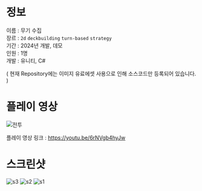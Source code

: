 # 정보
이름 : 무기 수집 <br>
장르 : `2d` `deckbuilding` `turn-based` `strategy` <br>
기간 : 2024년 개발, 데모 <br> 
인원 : 1명 <br>
개발 : 유니티, C#

( 현재 Repository에는 이미지 유료에셋 사용으로 인해 소스코드만 등록되어 있습니다. )

# 플레이 영상

![전투](https://github.com/user-attachments/assets/90277ceb-cded-42eb-9c8c-f4dd46cf4a5c)

플레이 영상 링크 : https://youtu.be/6rNVgb4hyJw

# 스크린샷

![s3](https://github.com/user-attachments/assets/8bf92394-2d14-4dc0-ac79-56123d354d9b)
![s2](https://github.com/user-attachments/assets/05826cb8-cf3b-459c-8e1e-8cfbc7ae2571)
![s1](https://github.com/user-attachments/assets/0d7564b3-a9ff-4320-a664-c66b4009049f)

